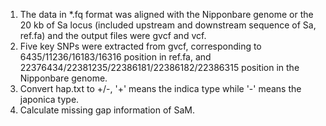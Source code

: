 01. The data in *.fq format was aligned with the Nipponbare genome or the 20 kb of Sa locus (included upstream and downstream sequence of Sa, ref.fa) and the output files were gvcf and vcf.
02. Five key SNPs were extracted from gvcf, corresponding to 6435/11236/16183/16316 position in ref.fa, and 22376434/22381235/22386181/22386182/22386315 position in the Nipponbare genome.
03. Convert hap.txt to +/-, '+' means the indica type while '-' means the japonica type.
04. Calculate missing gap information of SaM.
